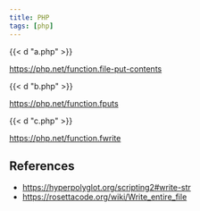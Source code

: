 ```yaml
---
title: PHP
tags: [php]
---
```


{{< d "a.php" >}}

<https://php.net/function.file-put-contents>

{{< d "b.php" >}}

<https://php.net/function.fputs>

{{< d "c.php" >}}

<https://php.net/function.fwrite>

## References

- <https://hyperpolyglot.org/scripting2#write-str>
- <https://rosettacode.org/wiki/Write_entire_file>
